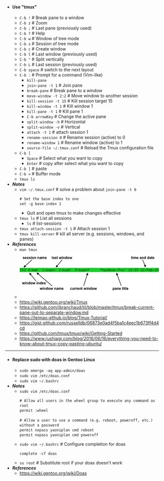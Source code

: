 - #### Use "tmux"
    - `C-b !` # Break pane to a window
    - `C-b z` # Zoom
    - `C-b ;` # Last pane (previously used)
    - `C-b ?` # Help
    - `C-b w` # Window of tree mode
    - `C-b s` # Session of tree mode
    - `C-b c` # Create window
    - `C-b l` # Last window (previously used)
    - `C-b "` # Split vertically
    - `C-b L` # Last session (previously used)
    - `C-b space` # switch to the next layout
    - `C-b :` # Prompt for a command (Vim-like)
        - `kill-pane`
        - `join-pane -t 1` # Join pane
        - `break-pane` # Break pane to a window
        - `move-window -t 2:2` # Move window to another session
        - `kill-session -t 15` # Kill session target 15
        - `kill-window -t 1` # Kill window 1
        - `kill-pane -t 1` # Kill pane 1
        - `C-b arrowKey` # Change the active pane
        - `split-window -h` # Horizontal
        - `split-window -v` # Vertical
        - `attach -t 1` # attach session 1
        - `rename-session 0` # Rename session (active) to 0
        - `rename-window 1` # Rename window (active) to 1
        - `source-file ~/.tmux.conf` # Reload the Tmux configuration file
    - `C-b [`
        - `Space` # Select what you want to copy
        - `Enter` # copy after select what you want to copy
    - `C-b ]` # paste
    - `C-b =` # Buffer mode
    - `tmux ls`
- ***Notes***
    - `vim ~/.tmux.conf` # solve a problem about `join-pane -t 0`
      ```
      # Set the base index to one
      set -g base-index 1
      ```
        - Quit and open tmux to make changes effective
    - `tmux ls` # List all sessions
        - `ls` # list-sessions
    - `tmux attach-session -t 1` # Attach session 1
    - `tmux kill-server` # kill all server (e.g. sessions, windows, and panes)
- ***References***
    - `man tmux`
    - ![tmux_status_line_diagram.png](../assets/tmux_status_line_diagram_1671845222091_0.png)
    - https://wiki.gentoo.org/wiki/Tmux
    - https://github.com/jbranchaud/til/blob/master/tmux/break-current-pane-out-to-separate-window.md
    - https://leimao.github.io/blog/Tmux-Tutorial/
    - https://gist.github.com/russelldb/06873e0ad4f5ba1c4eec1b673ff4d4cd
    - https://github.com/tmux/tmux/wiki/Getting-Started
    - https://www.rushiagr.com/blog/2016/06/16/everything-you-need-to-know-about-tmux-copy-pasting-ubuntu/
- ---
- #### Replace sudo with doas in Gentoo Linux
	- `sudo emerge -aq app-admin/doas`
	- `sudo vim /etc/doas.conf`
	- `sudo vim ~/.bashrc`
- ***Notes***
	- `sudo vim /etc/doas.conf` 
	  ```
	  # Allow all users in the wheel group to execute any command as root
	  permit :wheel
	  
	  # Allow a user to use a command (e.g. reboot, poweroff, etc.) without a password
	  permit nopass yaoniplan cmd reboot
	  permit nopass yaoniplan cmd poweroff
	  ```
	- `sudo vim ~/.bashrc` # Configure completion for doas
	  ```
	  complete -cf doas
	  ```
    - `su root` # Substitute root if your doas doesn't work
- ***References***
	- https://wiki.gentoo.org/wiki/Doas
